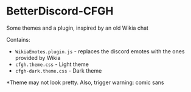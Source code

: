 # BetterDiscord-CFGH

Some themes and a plugin, inspired by an old Wikia chat

Contains:

* `WikiaEmotes.plugin.js` - replaces the discord emotes with the ones provided by Wikia
* `cfgh.theme.css` - Light theme
* `cfgh-dark.theme.css` - Dark theme

*Theme may not look pretty. Also, trigger warning: comic sans
